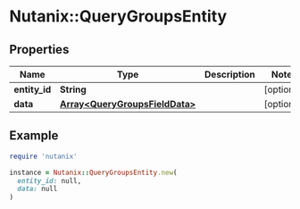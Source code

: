 # Nutanix::QueryGroupsEntity

## Properties

| Name | Type | Description | Notes |
| ---- | ---- | ----------- | ----- |
| **entity_id** | **String** |  | [optional] |
| **data** | [**Array&lt;QueryGroupsFieldData&gt;**](QueryGroupsFieldData.md) |  | [optional] |

## Example

```ruby
require 'nutanix'

instance = Nutanix::QueryGroupsEntity.new(
  entity_id: null,
  data: null
)
```

